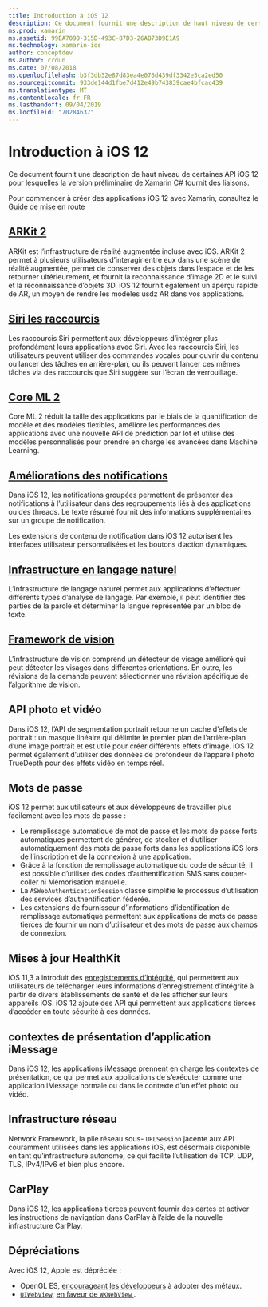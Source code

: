```yaml
---
title: Introduction à iOS 12
description: Ce document fournit une description de haut niveau de certaines API iOS 12 pour lesquelles la version préliminaire de Xamarin C# fournit des liaisons.
ms.prod: xamarin
ms.assetid: 99EA7090-315D-493C-87D3-26AB73D9E1A9
ms.technology: xamarin-ios
author: conceptdev
ms.author: crdun
ms.date: 07/08/2018
ms.openlocfilehash: b3f3db32e87d83ea4e076d439df3342e5ca2ed50
ms.sourcegitcommit: 933de144d1fbe7d412e49b743839cae4bfcac439
ms.translationtype: MT
ms.contentlocale: fr-FR
ms.lasthandoff: 09/04/2019
ms.locfileid: "70284637"
---
```

# <a name="introduction-to-ios-12"></a>Introduction à iOS 12

Ce document fournit une description de haut niveau de certaines API iOS 12 pour lesquelles la version préliminaire de Xamarin C# fournit des liaisons.

Pour commencer à créer des applications iOS 12 avec Xamarin, consultez le [Guide de mise](get-started.md) en route

## <a name="arkit-2arkit2md"></a>[ARKit 2](arkit2.md)

ARKit est l’infrastructure de réalité augmentée incluse avec iOS. ARKit 2 permet à plusieurs utilisateurs d’interagir entre eux dans une scène de réalité augmentée, permet de conserver des objets dans l’espace et de les retourner ultérieurement, et fournit la reconnaissance d’image 2D et le suivi et la reconnaissance d’objets 3D. iOS 12 fournit également un aperçu rapide de AR, un moyen de rendre les modèles usdz AR dans vos applications.

## <a name="siri-shortcutssiri-shortcutsmd"></a>[Siri les raccourcis](siri-shortcuts.md)

Les raccourcis Siri permettent aux développeurs d’intégrer plus profondément leurs applications avec Siri. Avec les raccourcis Siri, les utilisateurs peuvent utiliser des commandes vocales pour ouvrir du contenu ou lancer des tâches en arrière-plan, ou ils peuvent lancer ces mêmes tâches via des raccourcis que Siri suggère sur l’écran de verrouillage.

## <a name="core-ml-2coremlmd"></a>[Core ML 2](coreml.md)

Core ML 2 réduit la taille des applications par le biais de la quantification de modèle et des modèles flexibles, améliore les performances des applications avec une nouvelle API de prédiction par lot et utilise des modèles personnalisés pour prendre en charge les avancées dans Machine Learning.

## <a name="notification-improvementsnotificationsindexmd"></a>[Améliorations des notifications](notifications/index.md)

Dans iOS 12, les notifications groupées permettent de présenter des notifications à l’utilisateur dans des regroupements liés à des applications ou des threads. Le texte résumé fournit des informations supplémentaires sur un groupe de notification.

Les extensions de contenu de notification dans iOS 12 autorisent les interfaces utilisateur personnalisées et les boutons d’action dynamiques.

## <a name="natural-language-frameworknatural-languagemd"></a>[Infrastructure en langage naturel](natural-language.md)

L’infrastructure de langage naturel permet aux applications d’effectuer différents types d’analyse de langage. Par exemple, il peut identifier des parties de la parole et déterminer la langue représentée par un bloc de texte.

## <a name="vision-frameworkiosplatformintroduction-to-ios11visionmd"></a>[Framework de vision](~/ios/platform/introduction-to-ios11/vision.md)

L’infrastructure de vision comprend un détecteur de visage amélioré qui peut détecter les visages dans différentes orientations. En outre, les révisions de la demande peuvent sélectionner une révision spécifique de l’algorithme de vision.

## <a name="photo-and-video-apis"></a>API photo et vidéo

Dans iOS 12, l’API de segmentation portrait retourne un cache d’effets de portrait : un masque linéaire qui délimite le premier plan de l’arrière-plan d’une image portrait et est utile pour créer différents effets d’image. iOS 12 permet également d’utiliser des données de profondeur de l’appareil photo TrueDepth pour des effets vidéo en temps réel.

## <a name="passwords"></a>Mots de passe

iOS 12 permet aux utilisateurs et aux développeurs de travailler plus facilement avec les mots de passe :

- Le remplissage automatique de mot de passe et les mots de passe forts automatiques permettent de générer, de stocker et d’utiliser automatiquement des mots de passe forts dans les applications iOS lors de l’inscription et de la connexion à une application.
- Grâce à la fonction de remplissage automatique du code de sécurité, il est possible d’utiliser des codes d’authentification SMS sans couper-coller ni Mémorisation manuelle.
- La `ASWebAuthenticationSession` classe simplifie le processus d’utilisation des services d’authentification fédérée.
- Les extensions de fournisseur d’informations d’identification de remplissage automatique permettent aux applications de mots de passe tierces de fournir un nom d’utilisateur et des mots de passe aux champs de connexion.

## <a name="healthkit-updates"></a>Mises à jour HealthKit

iOS 11,3 a introduit des [enregistrements d’intégrité](https://www.apple.com/healthcare/health-records/), qui permettent aux utilisateurs de télécharger leurs informations d’enregistrement d’intégrité à partir de divers établissements de santé et de les afficher sur leurs appareils iOS. iOS 12 ajoute des API qui permettent aux applications tierces d’accéder en toute sécurité à ces données.

## <a name="imessage-app-presentation-contexts"></a>contextes de présentation d’application iMessage

Dans iOS 12, les applications iMessage prennent en charge les contextes de présentation, ce qui permet aux applications de s’exécuter comme une application iMessage normale ou dans le contexte d’un effet photo ou vidéo.

## <a name="network-framework"></a>Infrastructure réseau

Network Framework, la pile réseau sous- `URLSession` jacente aux API couramment utilisées dans les applications iOS, est désormais disponible en tant qu’infrastructure autonome, ce qui facilite l’utilisation de TCP, UDP, TLS, IPv4/IPv6 et bien plus encore.

## <a name="carplay"></a>CarPlay

Dans iOS 12, les applications tierces peuvent fournir des cartes et activer les instructions de navigation dans CarPlay à l’aide de la nouvelle infrastructure CarPlay.

## <a name="deprecations"></a>Dépréciations

Avec iOS 12, Apple est dépréciée :

- OpenGL ES, [encourageant les développeurs](https://developer.apple.com/ios/whats-new/) à adopter des métaux.
- [`UIWebView`](xref:UIKit.UIWebView), [en faveur de `WKWebView` ](https://developer.apple.com/documentation/webkit/wkwebview?language=objc).
